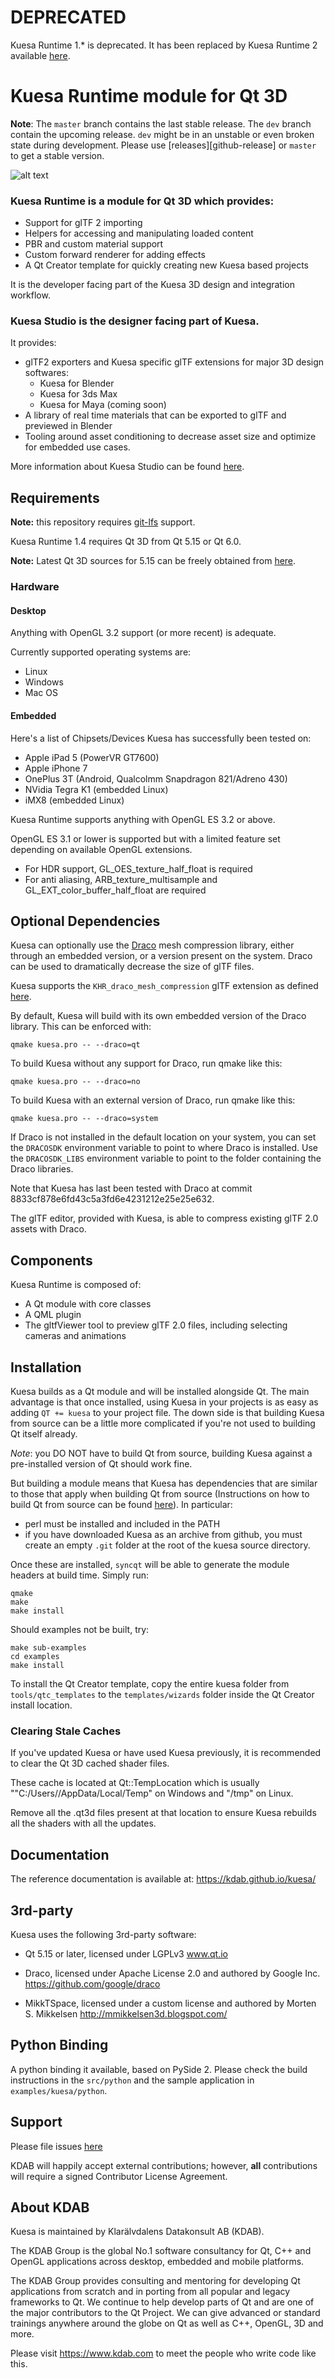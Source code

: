 # DEPRECATED

Kuesa Runtime 1.* is deprecated. It has been replaced by Kuesa Runtime 2 available [here](https://www.kuesa.com/).

# Kuesa Runtime module for Qt 3D

**Note**: The `master` branch contains the last stable release. The `dev` branch contain the upcoming release. `dev` might be in an unstable or even broken state during development. Please use [releases][github-release] or `master` to get a stable version.

![alt text](https://github.com/KDAB/kuesa/blob/dev/examples/kuesa/assets/misc/kuesa_carscene.png)


### Kuesa Runtime is a module for Qt 3D which provides:
* Support for glTF 2 importing
* Helpers for accessing and manipulating loaded content
* PBR and custom material support
* Custom forward renderer for adding effects
* A Qt Creator template for quickly creating new Kuesa based projects

It is the developer facing part of the Kuesa 3D design and integration workflow.

### Kuesa Studio is the designer facing part of Kuesa.

It provides:

* glTF2 exporters and Kuesa specific glTF extensions for major 3D design softwares:
    * Kuesa for Blender
    * Kuesa for 3ds Max
    * Kuesa for Maya (coming soon)
* A library of real time materials that can be exported to glTF and previewed in Blender
* Tooling around asset conditioning to decrease asset size and optimize for embedded use cases.

More information about Kuesa Studio can be found [here](https://www.kdab.com/kuesa/).

## Requirements

**Note:** this repository requires [git-lfs](https://git-lfs.github.com) support.

Kuesa Runtime 1.4 requires Qt 3D from Qt 5.15 or Qt 6.0.

**Note:** Latest Qt 3D sources for 5.15 can be freely obtained from [here](https://invent.kde.org/qt/qt/qt3d).

### Hardware

#### Desktop

Anything with OpenGL 3.2 support (or more recent) is adequate.

Currently supported operating systems are:
* Linux
* Windows
* Mac OS

#### Embedded

Here's a list of Chipsets/Devices Kuesa has successfully been tested on:
* Apple iPad 5 (PowerVR GT7600)
* Apple iPhone 7
* OnePlus 3T (Android, Qualcolmm Snapdragon 821/Adreno 430)
* NVidia Tegra K1 (embedded Linux)
* iMX8 (embedded Linux)

Kuesa Runtime supports anything with OpenGL ES 3.2 or above.

OpenGL ES 3.1 or lower is supported but with a limited feature set depending on available OpenGL extensions.
* For HDR support, GL_OES_texture_half_float is required
* For anti aliasing, ARB_texture_multisample and GL_EXT_color_buffer_half_float are required

## Optional Dependencies

Kuesa can optionally use the [Draco](https://github.com/google/draco) mesh compression library,
either through an embedded version, or a version present on the system.
Draco can be used to dramatically decrease the size of glTF files.

Kuesa supports the ``KHR_draco_mesh_compression`` glTF extension as defined [here](https://github.com/KhronosGroup/glTF/blob/master/extensions/2.0/Khronos/KHR_draco_mesh_compression/).

By default, Kuesa will build with its own embedded version of the Draco library.
This can be enforced with:

    qmake kuesa.pro -- --draco=qt

To build Kuesa without any support for Draco, run qmake like this:

    qmake kuesa.pro -- --draco=no

To build Kuesa with an external version of Draco, run qmake like this:

    qmake kuesa.pro -- --draco=system

If Draco is not installed in the default location on your system, you can
set the `DRACOSDK` environment variable to point to where Draco is installed.
Use the `DRACOSDK_LIBS` environment variable to point to the folder containing
the Draco libraries.

Note that Kuesa has last been tested with Draco at commit 8833cf878e6fd43c5a3fd6e4231212e25e25e632.

The glTF editor, provided with Kuesa, is able to compress existing glTF 2.0
assets with Draco.

## Components

Kuesa Runtime is composed of:
* A Qt module with core classes
* A QML plugin
* The gltfViewer tool to preview glTF 2.0 files, including selecting cameras and animations

## Installation

Kuesa builds as a Qt module and will be installed alongside Qt. The main advantage
is that once installed, using Kuesa in your projects is as easy as adding ``QT += kuesa``
to your project file. The down side is that building Kuesa from source can be a little
more complicated if you're not used to building Qt itself already.

*Note*: you DO NOT have to build Qt from source, building Kuesa against a pre-installed
version of Qt should work fine.

But building a module means that Kuesa has dependencies that are similar to those that
apply when building Qt from source (Instructions on how to build Qt from source can be
found [here](https://wiki.qt.io/Building_Qt_5_from_Git)). In particular:
* perl must be installed and included in the PATH
* if you have downloaded Kuesa as an archive from github, you must create an
  empty ``.git`` folder at the root of the kuesa source directory.

Once these are installed, ``syncqt`` will be able to generate the module headers at
build time. Simply run:

    qmake
    make
    make install

Should examples not be built, try:

    make sub-examples
    cd examples
    make install

To install the Qt Creator template, copy the entire kuesa folder
from ``tools/qtc_templates`` to the ``templates/wizards`` folder inside
the Qt Creator install location.

### Clearing Stale Caches

If you've updated Kuesa or have used Kuesa previously, it is recommended to
clear the Qt 3D cached shader files.

These cache is located at Qt::TempLocation which is usually
""C:/Users/<USER>/AppData/Local/Temp" on Windows and "/tmp" on Linux.

Remove all the .qt3d files present at that location to ensure Kuesa rebuilds
all the shaders with all the updates.

## Documentation

The reference documentation is available at: https://kdab.github.io/kuesa/

## 3rd-party
Kuesa uses the following 3rd-party software:
* Qt 5.15 or later, licensed under LGPLv3
www.qt.io

* Draco, licensed under Apache License 2.0 and authored by Google Inc.
https://github.com/google/draco

* MikkTSpace, licensed under a custom license and authored by Morten S. Mikkelsen
http://mmikkelsen3d.blogspot.com/

## Python Binding

A python binding it available, based on PySide 2. Please check the build instructions
in the ``src/python`` and the sample application in ``examples/kuesa/python``.

## Support

Please file issues [here](https://github.com/KDAB/Kuesa/issues)

KDAB will happily accept external contributions; however, **all**
contributions will require a signed Contributor License Agreement.

## About KDAB

Kuesa is maintained by Klarälvdalens Datakonsult AB (KDAB).

The KDAB Group is the global No.1 software consultancy for Qt, C++ and
OpenGL applications across desktop, embedded and mobile platforms.

The KDAB Group provides consulting and mentoring for developing Qt applications
from scratch and in porting from all popular and legacy frameworks to Qt.
We continue to help develop parts of Qt and are one of the major contributors
to the Qt Project. We can give advanced or standard trainings anywhere
around the globe on Qt as well as C++, OpenGL, 3D and more.

Please visit https://www.kdab.com to meet the people who write code like this.
